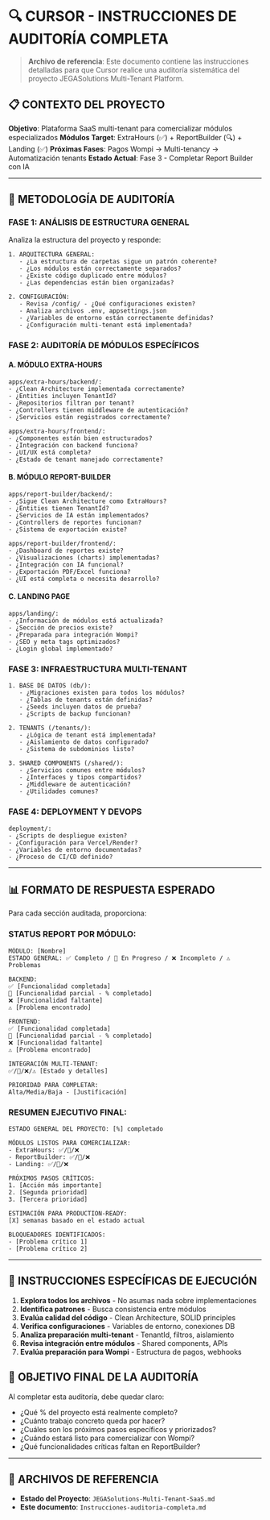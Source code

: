 # 🔍 CURSOR - INSTRUCCIONES DE AUDITORÍA COMPLETA

> **Archivo de referencia**: Este documento contiene las instrucciones detalladas para que Cursor realice una auditoría sistemática del proyecto JEGASolutions Multi-Tenant Platform.

## 📋 CONTEXTO DEL PROYECTO

**Objetivo**: Plataforma SaaS multi-tenant para comercializar módulos especializados
**Módulos Target**: ExtraHours (✅) + ReportBuilder (🔍) + Landing (✅)
**Próximas Fases**: Pagos Wompi → Multi-tenancy → Automatización tenants
**Estado Actual**: Fase 3 - Completar Report Builder con IA

---

## 🎯 METODOLOGÍA DE AUDITORÍA

### **FASE 1: ANÁLISIS DE ESTRUCTURA GENERAL**

Analiza la estructura del proyecto y responde:

```
1. ARQUITECTURA GENERAL:
   - ¿La estructura de carpetas sigue un patrón coherente?
   - ¿Los módulos están correctamente separados?
   - ¿Existe código duplicado entre módulos?
   - ¿Las dependencias están bien organizadas?

2. CONFIGURACIÓN:
   - Revisa /config/ - ¿Qué configuraciones existen?
   - Analiza archivos .env, appsettings.json
   - ¿Variables de entorno están correctamente definidas?
   - ¿Configuración multi-tenant está implementada?
```

### **FASE 2: AUDITORÍA DE MÓDULOS ESPECÍFICOS**

#### **A. MÓDULO EXTRA-HOURS**

```
apps/extra-hours/backend/:
- ¿Clean Architecture implementada correctamente?
- ¿Entities incluyen TenantId?
- ¿Repositorios filtran por tenant?
- ¿Controllers tienen middleware de autenticación?
- ¿Servicios están registrados correctamente?

apps/extra-hours/frontend/:
- ¿Componentes están bien estructurados?
- ¿Integración con backend funciona?
- ¿UI/UX está completa?
- ¿Estado de tenant manejado correctamente?
```

#### **B. MÓDULO REPORT-BUILDER**

```
apps/report-builder/backend/:
- ¿Sigue Clean Architecture como ExtraHours?
- ¿Entities tienen TenantId?
- ¿Servicios de IA están implementados?
- ¿Controllers de reportes funcionan?
- ¿Sistema de exportación existe?

apps/report-builder/frontend/:
- ¿Dashboard de reportes existe?
- ¿Visualizaciones (charts) implementadas?
- ¿Integración con IA funcional?
- ¿Exportación PDF/Excel funciona?
- ¿UI está completa o necesita desarrollo?
```

#### **C. LANDING PAGE**

```
apps/landing/:
- ¿Información de módulos está actualizada?
- ¿Sección de precios existe?
- ¿Preparada para integración Wompi?
- ¿SEO y meta tags optimizados?
- ¿Login global implementado?
```

### **FASE 3: INFRAESTRUCTURA MULTI-TENANT**

```
1. BASE DE DATOS (db/):
   - ¿Migraciones existen para todos los módulos?
   - ¿Tablas de tenants están definidas?
   - ¿Seeds incluyen datos de prueba?
   - ¿Scripts de backup funcionan?

2. TENANTS (/tenants/):
   - ¿Lógica de tenant está implementada?
   - ¿Aislamiento de datos configurado?
   - ¿Sistema de subdominios listo?

3. SHARED COMPONENTS (/shared/):
   - ¿Servicios comunes entre módulos?
   - ¿Interfaces y tipos compartidos?
   - ¿Middleware de autenticación?
   - ¿Utilidades comunes?
```

### **FASE 4: DEPLOYMENT Y DEVOPS**

```
deployment/:
- ¿Scripts de despliegue existen?
- ¿Configuración para Vercel/Render?
- ¿Variables de entorno documentadas?
- ¿Proceso de CI/CD definido?
```

---

## 📊 FORMATO DE RESPUESTA ESPERADO

Para cada sección auditada, proporciona:

### **STATUS REPORT POR MÓDULO:**

```
MÓDULO: [Nombre]
ESTADO GENERAL: ✅ Completo / 🔄 En Progreso / ❌ Incompleto / ⚠️ Problemas

BACKEND:
✅ [Funcionalidad completada]
🔄 [Funcionalidad parcial - % completado]
❌ [Funcionalidad faltante]
⚠️ [Problema encontrado]

FRONTEND:
✅ [Funcionalidad completada]
🔄 [Funcionalidad parcial - % completado]
❌ [Funcionalidad faltante]
⚠️ [Problema encontrado]

INTEGRACIÓN MULTI-TENANT:
✅/🔄/❌/⚠️ [Estado y detalles]

PRIORIDAD PARA COMPLETAR:
Alta/Media/Baja - [Justificación]
```

### **RESUMEN EJECUTIVO FINAL:**

```
ESTADO GENERAL DEL PROYECTO: [%] completado

MÓDULOS LISTOS PARA COMERCIALIZAR:
- ExtraHours: ✅/🔄/❌
- ReportBuilder: ✅/🔄/❌
- Landing: ✅/🔄/❌

PRÓXIMOS PASOS CRÍTICOS:
1. [Acción más importante]
2. [Segunda prioridad]
3. [Tercera prioridad]

ESTIMACIÓN PARA PRODUCTION-READY:
[X] semanas basado en el estado actual

BLOQUEADORES IDENTIFICADOS:
- [Problema crítico 1]
- [Problema crítico 2]
```

---

## 🚨 INSTRUCCIONES ESPECÍFICAS DE EJECUCIÓN

1. **Explora todos los archivos** - No asumas nada sobre implementaciones
2. **Identifica patrones** - Busca consistencia entre módulos
3. **Evalúa calidad del código** - Clean Architecture, SOLID principles
4. **Verifica configuraciones** - Variables de entorno, conexiones DB
5. **Analiza preparación multi-tenant** - TenantId, filtros, aislamiento
6. **Revisa integración entre módulos** - Shared components, APIs
7. **Evalúa preparación para Wompi** - Estructura de pagos, webhooks

## 🎯 OBJETIVO FINAL DE LA AUDITORÍA

Al completar esta auditoría, debe quedar claro:

- ¿Qué % del proyecto está realmente completo?
- ¿Cuánto trabajo concreto queda por hacer?
- ¿Cuáles son los próximos pasos específicos y priorizados?
- ¿Cuándo estará listo para comercializar con Wompi?
- ¿Qué funcionalidades críticas faltan en ReportBuilder?

---

## 📁 ARCHIVOS DE REFERENCIA

- **Estado del Proyecto**: `JEGASolutions-Multi-Tenant-SaaS.md`
- **Este documento**: `Instrucciones-auditoria-completa.md`
